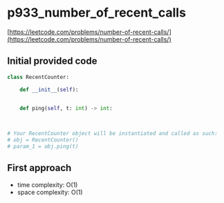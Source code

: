 # p933_number_of_recent_calls
[https://leetcode.com/problems/number-of-recent-calls/](https://leetcode.com/problems/number-of-recent-calls/)

## Initial provided code
```Python
class RecentCounter:

    def __init__(self):
        

    def ping(self, t: int) -> int:
        


# Your RecentCounter object will be instantiated and called as such:
# obj = RecentCounter()
# param_1 = obj.ping(t)
```

## First approach 

- time complexity: O(1)
- space complexity: O(1)

